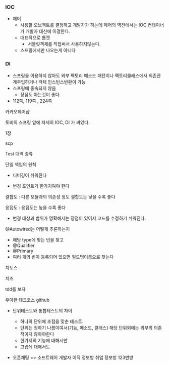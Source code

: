 ### IOC 

* 제어
  * 사용할 오브젝트를 결정하고 개발자가 하는데 제어의 역전에서는 IOC 컨테이너가 개발자 대신에 이걸한다.
  * 대표적으로 톰캣
    * 서블릿객체를 직접써서 사용하지않는다.
  * 스프링에서만 나오는게 아니다





### DI 

* 스프링을 이용하지 않아도 외부 팩토리 메소드 패턴이나 팩토리클래스에서 의존관계주입하거나 객체 인스턴스반환이 가능
* 스프링에 종속되지 않음
  * 장점도 아는것이 좋다.
* 112쪽, 119쪽 , 224쪽



카카오헤어샵



토비의 스프링 앞에 자세히 IOC, DI 가 써있다.

1장





scp



Test 대역 종류



단일 책임의 원칙

* 디버깅이 쉬워진다

* 변경 포인트가 한가지여야 한다





결합도 : 다른 모듈과의 의존성 정도 결합도는 낮을 수록 좋다



응집도 : 응집도는 높을 수록 좋다 

* 변경 대상과 범위가 명확해지는 장점이 있어서 코드를 수정하기 쉬워진다.





@Autowired는 어떻게 추론하는지

* 해당 type에 맞는 빈을 찾고 
* @Qualifier
* @Primary
* 여러 개의 빈이 등록되어 있으면 필드명이름으로 찾는다



치토스

치즈 

tdd를 보자

우아한 테크코스 github



* 단위테스트와 통합테스트의 차이
  * 하나의 단위에 초점을 맞춘 테스트.
  * 단위는 정하기 나름이여서(기능, 메소드, 클래스) 해당 단위외에는 외부의 의존적이지 않아야한다
  * 한가지의 기능에 대해서만 
  * 고립에 대해서도



* 오픈채팅 => 소프트웨어 개발자 이직 정보방 취업 정보방 123번방

